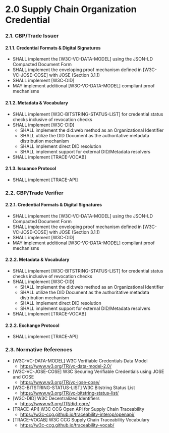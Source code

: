 # 2.0 Supply Chain Organization Credential

### 2.1. CBP/Trade Issuer

#### 2.1.1. Credential Formats & Digital Signatures

- SHALL implement the \[W3C-VC-DATA-MODEL\] using the JSON-LD Compacted Document Form
- SHALL implement the enveloping proof mechanism defined in \[W3C-VC-JOSE-COSE\] with JOSE (Section 3.1.1)
- SHALL implement \[W3C-DID\]
- MAY implement additional \[W3C-VC-DATA-MODEL\] compliant proof mechanisms

#### 2.1.2. Metadata & Vocabulary

- SHALL implement \[W3C-BITSTRING-STATUS-LIST\] for credential status checks inclusive of revocation checks
- SHALL implement \[W3C-DID\]
    - SHALL implement the did:web method as an Organizational Identifier
    - SHALL utilize the DID Document as the authoritative metadata distribution mechanism
    - SHALL implement direct DID resolution
    - SHALL implement support for external DID/Metadata resolvers
- SHALL implement \[TRACE-VOCAB\]

#### 2.1.3. Issuance Protocol

- SHALL implement \[TRACE-API\]

### 2.2. CBP/Trade Verifier

#### 2.2.1. Credential Formats & Digital Signatures

- SHALL implement the \[W3C-VC-DATA-MODEL\] using the JSON-LD Compacted Document Form
- SHALL implement the enveloping proof mechanism defined in \[W3C-VC-JOSE-COSE\] with JOSE (Section 3.1.1)
- SHALL implement \[W3C-DID\]
- MAY implement additional \[W3C-VC-DATA-MODEL\] compliant proof mechanisms

#### 2.2.2. Metadata & Vocabulary

- SHALL implement \[W3C-BITSTRING-STATUS-LIST\] for credential status checks inclusive of revocation checks
- SHALL implement \[W3C-DID\]
    - SHALL implement the did:web method as an Organizational Identifier
    - SHALL utilize the DID Document as the authoritative metadata distribution mechanism
    - SHALL implement direct DID resolution
    - SHALL implement support for external DID/Metadata resolvers
- SHALL implement \[TRACE-VOCAB\]

#### 2.2.2. Exchange Protocol

- SHALL implement \[TRACE-API\]

### 2.3. Normative References

- \[W3C-VC-DATA-MODEL\] W3C Verifiable Credentials Data Model
    - https://www.w3.org/TR/vc-data-model-2.0/
- \[W3C-VC-JOSE-COSE\] W3C Securing Verifiable Credentials using JOSE and COSE
    - https://www.w3.org/TR/vc-jose-cose/
- \[W3C-BITSTRING-STATUS-LIST\] W3C Bitstring Status List
    - https://www.w3.org/TR/vc-bitstring-status-list/
- \[W3C-DID\] W3C Decentralized Identifiers
    - https://www.w3.org/TR/did-core/
- \[TRACE-API\] W3C CCG Open API for Supply Chain Traceability
    - https://w3c-ccg.github.io/traceability-interop/openapi/
- \[TRACE-VOCAB\] W3C CCG Supply Chain Traceability Vocabulary
    - https://w3c-ccg.github.io/traceability-vocab/